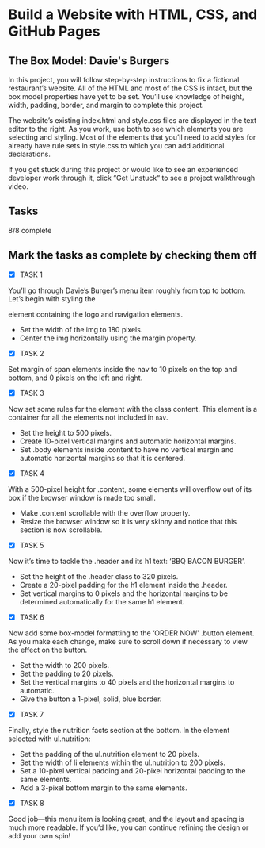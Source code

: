 # Build a Website with HTML, CSS, and GitHub Pages

## The Box Model: Davie's Burgers

In this project, you will follow step-by-step instructions to fix a fictional restaurant’s website. All of the HTML and most of the CSS is intact, but the box model properties have yet to be set. You’ll use knowledge of height, width, padding, border, and margin to complete this project.

The website’s existing index.html and style.css files are displayed in the text editor to the right. As you work, use both to see which elements you are selecting and styling. Most of the elements that you’ll need to add styles for already have rule sets in style.css to which you can add additional declarations.

If you get stuck during this project or would like to see an experienced developer work through it, click “Get Unstuck“ to see a project walkthrough video.

## Tasks

8/8 complete

## Mark the tasks as complete by checking them off

- [x] TASK 1

You’ll go through Davie’s Burger’s menu item roughly from top to bottom. Let’s begin with styling the <nav> element containing the logo and navigation elements.

  - Set the width of the img to 180 pixels.
  - Center the img horizontally using the margin property.

- [x] TASK 2

Set margin of span elements inside the nav to 10 pixels on the top and bottom, and 0 pixels on the left and right.

- [x] TASK 3

Now set some rules for the element with the class content. This element is a container for all the elements not included in <code>nav</code>.

  - Set the height to 500 pixels.
  - Create 10-pixel vertical margins and automatic horizontal margins.
  - Set .body elements inside .content to have no vertical margin and automatic horizontal margins so that it is centered.

- [x] TASK 4

With a 500-pixel height for .content, some elements will overflow out of its box if the browser window is made too small.

  - Make .content scrollable with the overflow property.
  - Resize the browser window so it is very skinny and notice that this section is now scrollable.

- [x] TASK 5

Now it’s time to tackle the .header and its h1 text: ‘BBQ BACON BURGER’.

  - Set the height of the .header class to 320 pixels.
  - Create a 20-pixel padding for the h1 element inside the .header.
  - Set vertical margins to 0 pixels and the horizontal margins to be determined automatically for the same h1 element.

- [x] TASK 6

Now add some box-model formatting to the ‘ORDER NOW’ .button element. As you make each change, make sure to scroll down if necessary to view the effect on the button.

  - Set the width to 200 pixels.
  - Set the padding to 20 pixels.
  - Set the vertical margins to 40 pixels and the horizontal margins to automatic.
  - Give the button a 1-pixel, solid, blue border.

- [x] TASK 7

Finally, style the nutrition facts section at the bottom. In the element selected with ul.nutrition:

  - Set the padding of the ul.nutrition element to 20 pixels.
  - Set the width of li elements within the ul.nutrition to 200 pixels.
  - Set a 10-pixel vertical padding and 20-pixel horizontal padding to the same elements.
  - Add a 3-pixel bottom margin to the same elements.

- [x] TASK 8

Good job—this menu item is looking great, and the layout and spacing is much more readable. If you’d like, you can continue refining the design or add your own spin!
